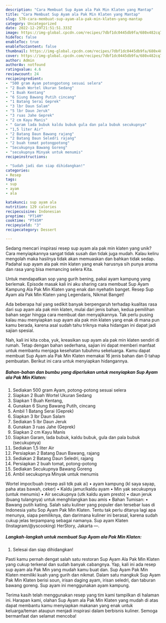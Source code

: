 ```yaml
---
description: "Cara Membuat Sup Ayam ala Pak Min Klaten yang Mantap"
title: "Cara Membuat Sup Ayam ala Pak Min Klaten yang Mantap"
slug: 570-cara-membuat-sup-ayam-ala-pak-min-klaten-yang-mantap
category: Uncategorized
date: 2022-12-29T21:51:51.333Z
image: https://img-global.cpcdn.com/recipes/7dbf1dc0445db9fa/680x482cq70/sup-ayam-ala-pak-min-klaten-foto-resep-utama.jpg
hideToc: false
enableToc: true
enableTocContent: false
thumbnail: https://img-global.cpcdn.com/recipes/7dbf1dc0445db9fa/680x482cq70/sup-ayam-ala-pak-min-klaten-foto-resep-utama.jpg
cover: https://img-global.cpcdn.com/recipes/7dbf1dc0445db9fa/680x482cq70/sup-ayam-ala-pak-min-klaten-foto-resep-utama.jpg
author: Admin
authorAv: notfound
ratingvalue: 4.6
reviewcount: 24
recipeingredient:
- "500 gram Ayam potongpotong sesuai selera"
- "2 Buah Wortel Ukuran Sedang"
- "1 Buah Kentang"
- "6 Siung Bawang Putih cincang"
- "1 Batang Serai Geprek"
- "3 lbr Daun Salam"
- "5 lbr Daun Jeruk"
- "3 ruas Jahe Geprek"
- "2 cm Kayu Manis"
- " Garam lada bubuk kaldu bubuk gula dan pala bubuk secukupnya"
- "1,5 liter Air"
- "2 Batang Daun Bawang rajang"
- "2 Batang Daun Seledri rajang"
- "2 buah tomat potongpotong"
- "Secukupnya Bawang Goreng"
- "secukupnya Minyak untuk menumis"
recipeinstructions:

- "Sudah jadi dan siap dihidangkan!"
categories:
- Resep
tags:
- sup
- ayam
- ala

katakunci: sup ayam ala 
nutrition: 129 calories
recipecuisine: Indonesian
preptime: "PT14M"
cooktime: "PT45M"
recipeyield: "3"
recipecategory: Dessert

---
```





Sedang mencari inspirasi resep sup ayam ala pak min klaten yang unik? Cara menyiapkannya sangat tidak susah dan tidak juga mudah. Kalau keliru mengolah maka hasilnya tidak akan memuaskan dan bahkan tidak sedap. Padahal sup ayam ala pak min klaten yang enak harusnya sih punya aroma dan rasa yang bisa memancing selera Kita.





Untuk mendapatkan sop yang gurih bening, pakai ayam kampung yang berlemak. Episode masak kali ini aku sharing cara membuat Sup Ayam Kampung Ala Pak Min Klaten yang enak dan nyehatin banget. Resep Sup Ayam ala Pak Min Klaten yang Legendaris, Nikmat Banget!

Ada beberapa hal yang sedikit banyak berpengaruh terhadap kualitas rasa dari sup ayam ala pak min klaten, mulai dari jenis bahan, kedua pemilihan bahan segar hingga cara membuat dan menyajikannya. Tak perlu pusing kalau mau menyiapkan sup ayam ala pak min klaten yang enak di mana pun kamu berada, karena asal sudah tahu triknya maka hidangan ini dapat jadi sajian spesial.






Nah, kali ini kita coba, yuk, kreasikan sup ayam ala pak min klaten sendiri di rumah. Tetap dengan bahan sederhana, sajian ini dapat memberi manfaat untuk membantu menjaga kesehatan tubuhmu sekeluarga. Kamu dapat membuat Sup Ayam ala Pak Min Klaten memakai 16 jenis bahan dan 0 tahap pembuatan. Berikut ini cara untuk menyiapkan hidangannya.

<!--inarticleads1-->

##### Bahan-bahan dan bumbu yang diperlukan untuk menyiapkan Sup Ayam ala Pak Min Klaten:

1. Sediakan 500 gram Ayam, potong-potong sesuai selera
1. Siapkan 2 Buah Wortel Ukuran Sedang
1. Siapkan 1 Buah Kentang,
1. Gunakan 6 Siung Bawang Putih, cincang
1. Ambil 1 Batang Serai (Geprek)
1. Siapkan 3 lbr Daun Salam
1. Sediakan 5 lbr Daun Jeruk
1. Gunakan 3 ruas Jahe (Geprek)
1. Siapkan 2 cm Kayu Manis
1. Siapkan  Garam, lada bubuk, kaldu bubuk, gula dan pala bubuk (secukupnya)
1. Sediakan 1,5 liter Air
1. Persiapkan 2 Batang Daun Bawang, rajang
1. Sediakan 2 Batang Daun Seledri, rajang
1. Persiapkan 2 buah tomat, potong-potong
1. Sediakan Secukupnya Bawang Goreng
1. Ambil secukupnya Minyak untuk menumis


Wortel impor/buah (resep asli tdk pak ai) • ayam kampung (kl saya sayap, paha atas bawah, ceker) • Kaldu jamur/kaldu ayam • Min yak secukupnya (untuk menumis) • Air secukupnya (utk kaldu ayam presto) • daun jeruk (buang tulangnya) untuk menghilangkan bau amis • Bahan Tumisan: • Bawang putih kating. Salah satu kuliner yang populer dan tersebar luas di Indonesia yaitu Sop Ayam Pak Min Klaten. Tentu tak perlu ditanya lagi apa menunya, siapa pemiliknya, dan darimana kuliner ini berasal, karena sudah cukup jelas terpampang sebagai namanya. Sup ayam Klaten (Instagram/@yscooking) HerStory, Jakarta —. 

<!--inarticleads2-->

##### Langkah-langkah untuk membuat Sup Ayam ala Pak Min Klaten:


1. Selesai dan siap dihidangkan!

Pasti kamu pernah dengat salah satu restoran Sup Ayam Ala Pak Min Klaten yang cukup terkenal dan sudah banyak cabangnya. Yap, kali ini ada resep sup ayam ala Pak Min yang mudah kamu buat dan. Sup Ayam Pak Min Klaten memiliki kuah yang gurih dan nikmat. Dalam satu mangkuk Sup Ayam Pak Min Klaten berisi soun, irisan daging ayam, irisan seledri, dan taburan bawang goreng. Sup ayam ini menggunakan ayam kampung. 

Terima kasih telah menggunakan resep yang tim kami tampilkan di halaman ini. Harapan kami, olahan Sup Ayam ala Pak Min Klaten yang mudah di atas dapat membantu kamu menyiapkan makanan yang enak untuk keluarga/teman ataupun menjadi inspirasi dalam berbisnis kuliner. Semoga bermanfaat dan selamat mencoba!
